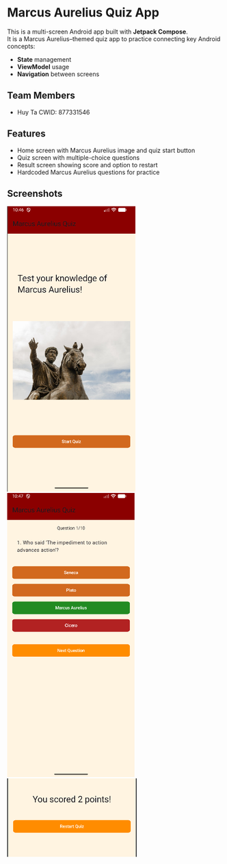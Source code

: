 # Marcus Aurelius Quiz App

This is a multi-screen Android app built with **Jetpack Compose**.  
It is a Marcus Aurelius–themed quiz app to practice connecting key Android concepts:  
- **State** management  
- **ViewModel** usage  
- **Navigation** between screens  

## Team Members
- Huy Ta CWID: 877331546

## Features
- Home screen with Marcus Aurelius image and quiz start button  
- Quiz screen with multiple-choice questions  
- Result screen showing score and option to restart  
- Hardcoded Marcus Aurelius questions for practice  
## Screenshots
![Home Screen](screenshots/front.png)
![Home Screen](screenshots/questions.png)
![Home Screen](screenshots/result.png)
